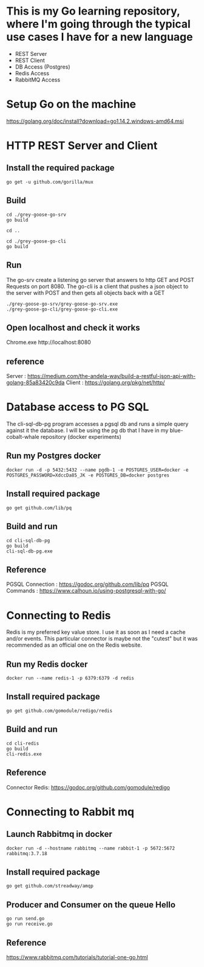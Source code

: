 # This is my Go learning repository, where I'm going through the typical use cases I have for a new language

- REST Server
- REST Client
- DB Access (Postgres)
- Redis Access
- RabbitMQ Access

# Setup Go on the machine
https://golang.org/doc/install?download=go1.14.2.windows-amd64.msi

# HTTP REST Server and Client

## Install the required package
```
go get -u github.com/gorilla/mux
```

## Build
```
cd ./grey-goose-go-srv
go build

cd ..

cd ./grey-goose-go-cli
go build
```
## Run 
The go-srv create a listening go server that answers to http GET and POST Requests on port 8080. 
The go-cli is a client that pushes a json object to the server with POST and then gets all objects back with a GET

```
./grey-goose-go-srv/grey-goose-go-srv.exe
./grey-goose-go-cli/grey-goose-go-cli.exe
```

## Open localhost and check it works
Chrome.exe http://localhost:8080


## reference
Server : https://medium.com/the-andela-way/build-a-restful-json-api-with-golang-85a83420c9da
Client : https://golang.org/pkg/net/http/

# Database access to PG SQL

The cli-sql-db-pg program accesses a pgsql db and runs a simple query against it the database. I will be using the pg db that I have in my blue-cobalt-whale repository (docker experiments) 

## Run my Postgres docker
```
docker run -d -p 5432:5432 --name pgdb-1 -e POSTGRES_USER=docker -e POSTGRES_PASSWORD=XdccDa85_JK -e POSTGRES_DB=docker postgres
```

## Install required package
```
go get github.com/lib/pq
```

## Build and run
```
cd cli-sql-db-pg
go build
cli-sql-db-pg.exe
```

## Reference
PGSQL Connection : https://godoc.org/github.com/lib/pq
PGSQL Commands : https://www.calhoun.io/using-postgresql-with-go/

# Connecting to Redis

Redis is my preferred key value store. I use it as soon as I need a cache and/or events. This particular connector is maybe not the "cutest" but it was recommended as an official one on the Redis website.

## Run my Redis docker

```
docker run --name redis-1 -p 6379:6379 -d redis
```

## Install required package
```
go get github.com/gomodule/redigo/redis
```

## Build and run
```
cd cli-redis
go build
cli-redis.exe
```
## Reference 
Connector Redis: https://godoc.org/github.com/gomodule/redigo

# Connecting to Rabbit mq

## Launch Rabbitmq in docker

```
docker run -d --hostname rabbitmq --name rabbit-1 -p 5672:5672 rabbitmq:3.7.18 
```

## Install required package
```
go get github.com/streadway/amqp
```
## Producer and Consumer on the queue Hello 

```
go run send.go
go run receive.go
```

## Reference
https://www.rabbitmq.com/tutorials/tutorial-one-go.html
